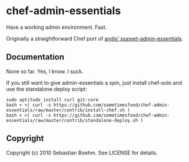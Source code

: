 chef-admin-essentials
=====================

Have a working admin environment. Fast.

Originally a straightforward Chef port of [andis' puppet-admin-essentials](http://github.com/andis/puppet-admin-essentials/).

Documentation
-------------

None so far. Yes, I know. I suck.

If you still want to give admin-essentials a spin, just install chef-solo and use the standalone deploy script:

    sudo aptitude install curl git-core
    bash < <( curl -s https://github.com/sometimesfood/chef-admin-essentials/raw/master/contrib/install-chef.sh )
    bash < <( curl -s https://github.com/sometimesfood/chef-admin-essentials/raw/master/contrib/standalone-deploy.sh )

Copyright
---------

Copyright (c) 2010 Sebastian Boehm. See LICENSE for details.
